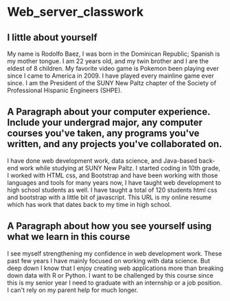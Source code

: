 # Web_server_classwork

## I little about yourself
My name is Rodolfo Baez, I was born in the Dominican Republic; Spanish is my mother tongue. I am 22 years old, and my twin brother and I are the eldest of 8 children. My favorite video game is Pokemon been playing ever since I came to America in 2009. I have played every mainline game ever since. I am the President of the SUNY New Paltz chapter of the Society of Professional Hispanic Engineers (SHPE). 

## A Paragraph about your computer experience. Include your undergrad major, any computer courses you've taken, any programs you've written, and any projects you've collaborated on.
I have done web development work, data science, and Java-based back-end work while studying at SUNY New Paltz. I started coding in 10th grade, I worked with HTML css, and Bootstrap and have been working with those languages and tools for many years now, I have taught web development to high school students as well. I have taught a total of 120 students html css and bootstrap with a little bit of javascript. This URL is my online resume which has work that dates back to my time in high school.

## A Paragraph about how you see yourself using what we learn in this course
I see myself strengthening my confidence in web development work. These past few years I have mainly focused on working with data science. But deep down I know that I enjoy creating web applications more than breaking down data with R or Python. I want to be challenged by this course since this is my senior year I need to graduate with an internship or a job position. I can't rely on my parent help for much longer.
